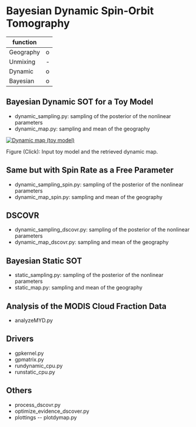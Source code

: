 # Bayesian Dynamic Spin-Orbit Tomography

|  function   |      |
| ----------- | ---- |
|  Geography  |  o   |
|  Unmixing   |  -   |
|  Dynamic    |  o   |
|  Bayesian   |  o   |


## Bayesian Dynamic SOT for a Toy Model 

- dynamic_sampling.py: sampling of the posterior of the nonlinear parameters 
- dynamic_map.py: sampling and mean of the geography

[![Dynamic map (toy model)](https://img.youtube.com/vi/eP-aQ0PVPAs/0.jpg)](https://youtu.be/eP-aQ0PVPAs)

Figure (Click): Input toy model and the retrieved dynamic map.

## Same but with Spin Rate as a Free Parameter

- dynamic_sampling_spin.py: sampling of the posterior of the nonlinear parameters 
- dynamic_map_spin.py: sampling and mean of the geography

## DSCOVR

- dynamic_sampling_dscovr.py: sampling of the posterior of the nonlinear parameters 
- dynamic_map_dscovr.py: sampling and mean of the geography

## Bayesian Static SOT

- static_sampling.py: sampling of the posterior of the nonlinear parameters 
- static_map.py: sampling and mean of the geography

## Analysis of the MODIS Cloud Fraction Data

- analyzeMYD.py

## Drivers

- gpkernel.py
- gpmatrix.py
- rundynamic_cpu.py
- runstatic_cpu.py

## Others

- process_dscovr.py
- optimize_evidence_dscover.py
- plottings
-- plotdymap.py
